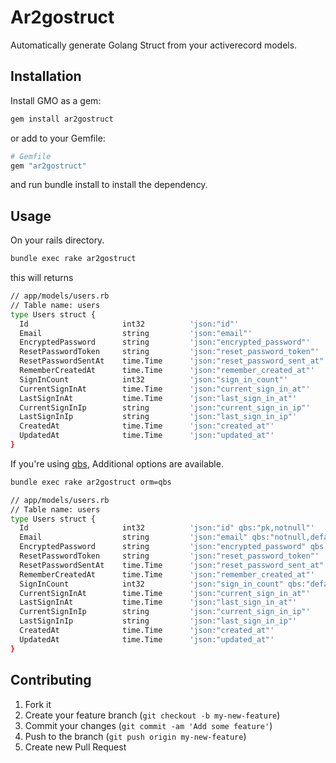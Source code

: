 # Ar2gostruct

Automatically generate Golang Struct from your activerecord models.

Installation
---

Install GMO as a gem:
```bash
gem install ar2gostruct
```

or add to your Gemfile:
```ruby
# Gemfile
gem "ar2gostruct"
```
and run bundle install to install the dependency.

Usage
---

On your rails directory.
```bash
bundle exec rake ar2gostruct
```
this will returns
```bash
// app/models/users.rb
// Table name: users
type Users struct {
  Id                     int32          'json:"id"'
  Email                  string         'json:"email"'
  EncryptedPassword      string         'json:"encrypted_password"'
  ResetPasswordToken     string         'json:"reset_password_token"'
  ResetPasswordSentAt    time.Time      'json:"reset_password_sent_at"'
  RememberCreatedAt      time.Time      'json:"remember_created_at"'
  SignInCount            int32          'json:"sign_in_count"'
  CurrentSignInAt        time.Time      'json:"current_sign_in_at"'
  LastSignInAt           time.Time      'json:"last_sign_in_at"'
  CurrentSignInIp        string         'json:"current_sign_in_ip"'
  LastSignInIp           string         'json:"last_sign_in_ip"'
  CreatedAt              time.Time      'json:"created_at"'
  UpdatedAt              time.Time      'json:"updated_at"'
}
```

If you're using [qbs](https://github.com/coocood/qbs#), Additional options are available.

```bash
bundle exec rake ar2gostruct orm=qbs

// app/models/users.rb
// Table name: users
type Users struct {
  Id                     int32          'json:"id" qbs:"pk,notnull"'
  Email                  string         'json:"email" qbs:"notnull,default:''"'
  EncryptedPassword      string         'json:"encrypted_password" qbs:"notnull,default:''"'
  ResetPasswordToken     string         'json:"reset_password_token"'
  ResetPasswordSentAt    time.Time      'json:"reset_password_sent_at"'
  RememberCreatedAt      time.Time      'json:"remember_created_at"'
  SignInCount            int32          'json:"sign_in_count" qbs:"default:'0'"'
  CurrentSignInAt        time.Time      'json:"current_sign_in_at"'
  LastSignInAt           time.Time      'json:"last_sign_in_at"'
  CurrentSignInIp        string         'json:"current_sign_in_ip"'
  LastSignInIp           string         'json:"last_sign_in_ip"'
  CreatedAt              time.Time      'json:"created_at"'
  UpdatedAt              time.Time      'json:"updated_at"'
}

```

Contributing
---

1. Fork it
2. Create your feature branch (`git checkout -b my-new-feature`)
3. Commit your changes (`git commit -am 'Add some feature'`)
4. Push to the branch (`git push origin my-new-feature`)
5. Create new Pull Request

